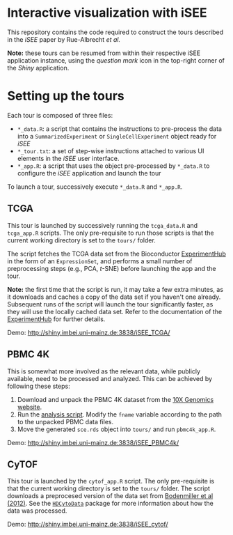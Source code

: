 # Interactive visualization with iSEE

This repository contains the code required to construct the tours described in the _iSEE_ paper by Rue-Albrecht _et al._

**Note:** these tours can be resumed from within their respective iSEE application instance, using the _question mark_ icon in the top-right corner of the _Shiny_ application.

# Setting up the tours

Each tour is composed of three files:

- `*_data.R`: a script that contains the instructions to pre-process the data into a `SummarizedExperiment` or `SingleCellExperiment` object ready for _iSEE_
- `*_tour.txt`: a set of step-wise instructions attached to various UI elements in the _iSEE_ user interface.
- `*_app.R`: a script that uses the object pre-processed by `*_data.R` to configure the _iSEE_ application and launch the tour

To launch a tour, successively execute `*_data.R` and `*_app.R`.

## TCGA

This tour is launched by successively running the `tcga_data.R` and `tcga_app.R` scripts.
The only pre-requisite to run those scripts is that the current working directory is set to the `tours/` folder.

The script fetches the TCGA data set from the Bioconductor [ExperimentHub](http://bioconductor.org/packages/release/bioc/html/ExperimentHub.html) in the form of an `ExpressionSet`, and performs a small number of preprocessing steps (e.g., PCA, _t_-SNE) before launching the app and the tour.

**Note:** the first time that the script is run, it may take a few extra minutes, as it downloads and caches a copy of the data set if you haven't one already. Subsequent runs of the script will launch the tour significantly faster, as they will use the locally cached data set. Refer to the documentation of the [ExperimentHub](http://bioconductor.org/packages/release/bioc/html/ExperimentHub.html) for further details.

Demo: http://shiny.imbei.uni-mainz.de:3838/iSEE_TCGA/

## PBMC 4K

This is somewhat more involved as the relevant data, while publicly available, need to be processed and analyzed.
This can be achieved by following these steps:

1. Download and unpack the PBMC 4K dataset from the [10X Genomics website](http://cf.10xgenomics.com/samples/cell-exp/2.1.0/pbmc4k/pbmc4k_raw_gene_bc_matrices.tar.gz).
2. Run the [analysis script](https://github.com/MarioniLab/EmptyDrops2017/tree/master/analysis/pbmc4k/analysis.Rmd).
Modify the `fname` variable according to the path to the unpacked PBMC data files.
3. Move the generated `sce.rds` object into `tours/` and run `pbmc4k_app.R`.

Demo: http://shiny.imbei.uni-mainz.de:3838/iSEE_PBMC4k/

## CyTOF

This tour is launched by the `cytof_app.R` script. The only pre-requisite is that the current working directory is set to the `tours/` folder. The script downloads a preprocesed version of the data set from [Bodenmiller et al (2012)](https://www.nature.com/articles/nbt.2317). See the [`HDCytoData`](http://bioconductor.org/packages/HDCytoData/) package for more information about how the data was processed. 

Demo: http://shiny.imbei.uni-mainz.de:3838/iSEE_cytof/
